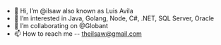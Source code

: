 - 👋 Hi, I’m @ilsaw also known as Luis Avila
- 👀 I’m interested in Java, Golang, Node, C#, .NET, SQL Server, Oracle
- 💞️ I’m collaborating on @Globant
- 📫 How to reach me -- theilsaw@gmail.com

<!---
ilsaw/ilsaw is a ✨ special ✨ repository because its `README.md` (this file) appears on your GitHub profile.
You can click the Preview link to take a look at your changes.
--->
